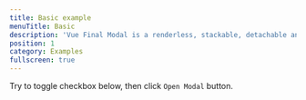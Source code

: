 ```yaml
---
title: Basic example
menuTitle: Basic
description: 'Vue Final Modal is a renderless, stackable, detachable and lightweight modal component.'
position: 1
category: Examples
fullscreen: true
---
```


<alert>

Try to toggle checkbox below, then click `Open Modal` button.

</alert>

<basic-options></basic-options>
